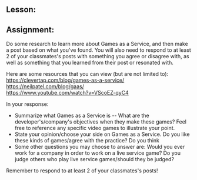 ## Lesson: 

  





## Assignment:

Do some research to learn more about Games as a Service, and then make a post based on what you've found. You will also need to respond to at least 2 of your classmates's posts with something you agree or disagree with, as well as something that you learned from their post or resonated with.

Here are some resources that you can view (but are not limited to):  
https://clevertap.com/blog/games-as-a-service/   
https://neilpatel.com/blog/gaas/  
https://www.youtube.com/watch?v=VScoEZ-qyC4  

In your response:
- Summarize what Games as a Service is -- What are the developer's/company's objectives when they make these games? Feel free to reference any specific video games to illustrate your point.  
- State your opinion/choose your side on Games as a Service. Do you like these kinds of games/agree with the practice? Do you think 
- Some other questions you may choose to answer are: Would you ever work for a company in order to work on a live service game? Do you judge others who play live service games/should they be judged?

Remember to respond to at least 2 of your classmates's posts!
